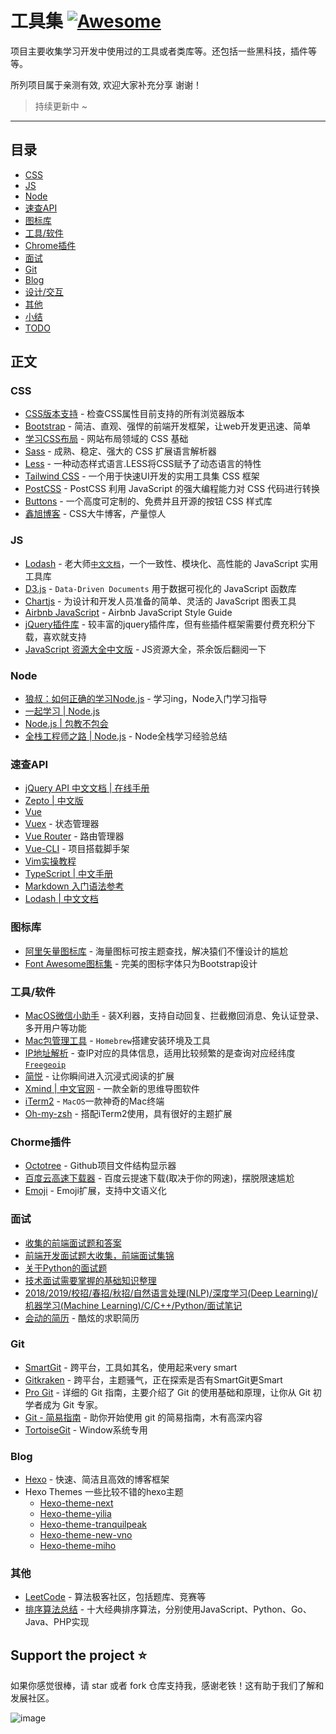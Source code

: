# 工具集 [![Awesome](https://awesome.re/badge.svg)](https://github.com/sindresorhus/awesome)

项目主要收集学习开发中使用过的工具或者类库等。还包括一些黑科技，插件等等。

所列项目属于亲测有效, 欢迎大家补充分享 谢谢！

> 持续更新中 ~

---

<h2 id="catalog">目录</h2>

- [CSS](#css)
- [JS](#javascript)
- [Node](#node)
- [速查API](#api)
- [图标库](#icon)
- [工具/软件](#tools)
- [Chrome插件](#chorme-plugins)
- [面试](#interview)
- [Git](#git)
- [Blog](#blog)
- [设计/交互](#ux)
- [其他](#other)
- [小结](#summary)
- [TODO](#todo)

## 正文

<h3 id="css">CSS</h3>

- [CSS版本支持](https://caniuse.com/) - 检查CSS属性目前支持的所有浏览器版本
- [Bootstrap](https://v2.bootcss.com/index.html) - 简洁、直观、强悍的前端开发框架，让web开发更迅速、简单
- [学习CSS布局](http://zh.learnlayout.com/) - 网站布局领域的 CSS 基础
- [Sass](https://www.sasscss.com/) - 成熟、稳定、强大的 CSS 扩展语言解析器
- [Less](http://www.bootcss.com/p/lesscss/) - 一种动态样式语言.LESS将CSS赋予了动态语言的特性
- [Tailwind CSS](https://www.tailwindcss.cn/) - 一个用于快速UI开发的实用工具集 CSS 框架
- [PostCSS](https://www.postcss.com.cn/) - PostCSS 利用 JavaScript 的强大编程能力对 CSS 代码进行转换
- [Buttons](http://www.bootcss.com/p/buttons/) - 一个高度可定制的、免费并且开源的按钮 CSS 样式库
- [鑫旭博客](https://www.zhangxinxu.com/wordpress/category/css/) - CSS大牛博客，产量惊人


<h3 id="css">JS</h3>

- [Lodash](https://github.com/lodash/lodash/wiki/FP-Guide) - 老大师[`中文文档`](https://www.lodashjs.com/docs/4.17.5.html)，一个一致性、模块化、高性能的 JavaScript 实用工具库 
- [D3.js](https://github.com/d3/d3) - `Data-Driven Documents` 用于数据可视化的 JavaScript 函数库
- [Chartjs](https://chartjs.bootcss.com/) - 为设计和开发人员准备的简单、灵活的 JavaScript 图表工具
- [Airbnb JavaScript](https://github.com/airbnb/javascript) - Airbnb JavaScript Style Guide
- [jQuery插件库](http://www.jq22.com/) - 较丰富的jquery插件库，但有些插件框架需要付费充积分下载，喜欢就支持
- [JavaScript 资源大全中文版](https://github.com/jobbole/awesome-javascript-cn) - JS资源大全，茶余饭后翻阅一下

<h3 id="node">Node</h3>

- [狼叔：如何正确的学习Node.js](https://github.com/i5ting/How-to-learn-node-correctly) - 学习ing，Node入门学习指导
- [一起学习 | Node.js](https://github.com/nswbmw/N-blog)
- [Node.js | 包教不包会](https://github.com/alsotang/node-lessons)
- [全栈工程师之路 | Node.js](http://i5ting.github.io/nodejs-fullstack/) - Node全栈学习经验总结

<h3 id="api">速查API</h3>

- [jQuery API 中文文档 | 在线手册](http://jquery.cuishifeng.cn/)
- [Zepto | 中文版](http://www.css88.com/doc/zeptojs_api/#)
- [Vue](https://cn.vuejs.org/v2/guide/)
- [Vuex](https://vuex.vuejs.org) - 状态管理器
- [Vue Router](https://router.vuejs.org) - 路由管理器
- [Vue-CLI](https://cli.vuejs.org/) - 项目搭载脚手架
- [Vim实操教程](https://github.com/dofy/learn-vim)
- [TypeScript | 中文手册](https://typescript.bootcss.com/)
- [Markdown 入门语法参考](http://xianbai.me/learn-md/index.html)
- [Lodash | 中文文档](https://www.lodashjs.com/docs/4.17.5.html)

<h3 id="icon">图标库</h3>

- [阿里矢量图标库](http://www.iconfont.cn/) - 海量图标可按主题查找，解决猿们不懂设计的尴尬
- [Font Awesome图标集](http://www.bootcss.com/p/font-awesome/) - 完美的图标字体只为Bootstrap设计

<h3 id='tools'>工具/软件</h3>

- [MacOS微信小助手](https://github.com/computeracy/WeChatPlugin-MacOS) - 装X利器，支持自动回复、拦截撤回消息、免认证登录、多开用户等功能
- [Mac包管理工具](https://brew.sh/) - `Homebrew`搭建安装环境及工具
- [IP地址解析](https://ipstack.com) - 查IP对应的具体信息，适用比较频繁的是查询对应经纬度 [`Freegeoip`](https://github.com/fiorix/freegeoip)
- [简悦](https://github.com/Kenshin/simpread) - 让你瞬间进入沉浸式阅读的扩展
- [Xmind | 中文官网](https://www.xmind.cn/) - 一款全新的思维导图软件
- [iTerm2](https://iterm2.com/) - `MacOS`一款神奇的Mac终端
- [Oh-my-zsh](https://ohmyz.sh/) - 搭配iTerm2使用，具有很好的主题扩展

<h3 id='chorme-plugins'>Chorme插件</h3>

- [Octotree](https://github.com/computeracy/octotree) - Github项目文件结构显示器
- [百度云高速下载器](https://github.com/high-speed-downloader/high-speed-downloader) - 百度云提速下载(取决于你的网速)，摆脱限速尴尬
- [Emoji](https://github.com/Kenshin/emoji) - Emoji扩展，支持中文语义化

<h3 id='interview'>面试</h3>

- [收集的前端面试题和答案](https://github.com/qiu-deqing/FE-interview)
- [前端开发面试题大收集，前端面试集锦](https://github.com/paddingme/Front-end-Web-Development-Interview-Question)
- [关于Python的面试题](https://github.com/computeracy/interview_python)
- [技术面试需要掌握的基础知识整理](https://github.com/computeracy/Interview-Notebook)
- [2018/2019/校招/春招/秋招/自然语言处理(NLP)/深度学习(Deep Learning)/机器学习(Machine Learning)/C/C++/Python/面试笔记](https://github.com/imhuay/Algorithm_Interview_Notes-Chinese)
- [会动的简历](https://github.com/jirengu-inc/animating-resume) - 酷炫的求职简历

<h3 id='git'>Git</h3>

- [SmartGit](https://www.syntevo.com/smartgit/) - 跨平台，工具如其名，使用起来very smart
- [Gitkraken](https://www.gitkraken.com/git-client) - 跨平台，主题骚气，正在探索是否有SmartGit更Smart
- [Pro Git](https://progit.bootcss.com/) - 详细的 Git 指南，主要介绍了 Git 的使用基础和原理，让你从 Git 初学者成为 Git 专家。
- [Git - 简易指南](http://www.bootcss.com/p/git-guide/) - 助你开始使用 git 的简易指南，木有高深内容
- [TortoiseGit](https://tortoisegit.org/) - Window系统专用

<h3 id="blog">Blog</h3>

- [Hexo](https://hexo.io/zh-cn/) - 快速、简洁且高效的博客框架
- Hexo Themes 一些比较不错的hexo主题
	- [Hexo-theme-next](https://github.com/iissnan/hexo-theme-next)
	- [Hexo-theme-yilia](https://github.com/litten/hexo-theme-yilia)
	- [Hexo-theme-tranquilpeak](https://github.com/LouisBarranqueiro/hexo-theme-tranquilpeak)
	- [Hexo-theme-new-vno](https://github.com/monniya/hexo-theme-new-vno)
	- [Hexo-theme-miho](https://github.com/WongMinHo/hexo-theme-miho)
  

<h3 id="other">其他</h3>

- [LeetCode](https://leetcode-cn.com/) - 算法极客社区，包括题库、竞赛等
- [排序算法总结](https://github.com/hustcc/JS-Sorting-Algorithm) - 十大经典排序算法，分别使用JavaScript、Python、Go、Java、PHP实现


## Support the project ⭐
如果你感觉很棒，请 star 或者 fork 仓库支持我，感谢老铁！这有助于我们了解和发展社区。

![image](https://raw.githubusercontent.com/botpress/botpress/master/.github/assets/star_us.gif)

